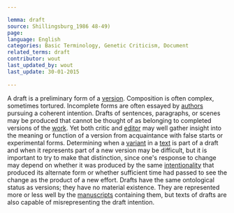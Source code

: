 ```yaml
---

lemma: draft
source: Shillingsburg_1986 48-49)
page: 
language: English
categories: Basic Terminology, Genetic Criticism, Document
related_terms: draft
contributor: wout
last_updated_by: wout
last_update: 30-01-2015
        
---
```


A draft is a preliminary form of a [version](version.html). Composition is often complex, sometimes tortured. Incomplete forms are often essayed by [authors](author.html) pursuing a coherent intention. Drafts of sentences, paragraphs, or scenes may be produced that cannot be thought of as belonging to completed versions of the [work](work.html). Yet both critic and [editor](editorScholarly.html) may well gather insight into the meaning or function of a version from acquaintance with false starts or experimental forms. Determining when a [variant](variant.html) in a [text](text.html) is part of a draft and when it represents part of a new version may be difficult, but it is important to try to make that distinction, since one's response to change may depend on whether it was produced by the same [intentionality](intentionality.html) that produced its alternate form or whether sufficient time had passed to see the change as the product of a new effort. Drafts have the same ontological status as versions; they have no material existence. They are represented more or less well by the [manuscripts](manuscript.html) containing them, but texts of drafts are also capable of misrepresenting the draft intention.

